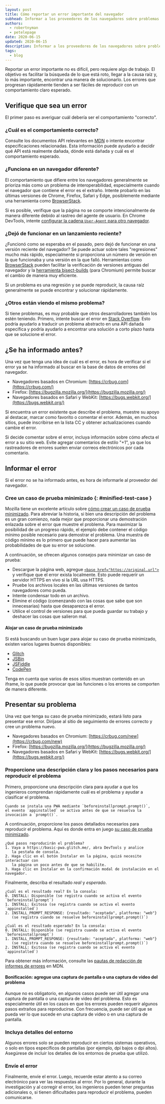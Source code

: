 ```yaml
---
layout: post
title: Cómo reportar un error importante del navegador
subhead: Informar a los proveedores de los navegadores sobre problemas que encuentre en su navegador es una parte integral para mejorar la plataforma web.
authors:
  - robertnyman
  - petelepage
date: 2020-06-15
updated: 2020-06-15
description: Informar a los proveedores de los navegadores sobre problemas que encuentre en su navegador, en un dispositivo o plataforma específicos es una parte integral para mejorar la plataforma web.
tags:
  - blog
---
```


Reportar un error importante no es difícil, pero requiere algo de trabajo. El objetivo es facilitar la búsqueda de lo que está roto, llegar a la causa raíz y, lo más importante, encontrar una manera de solucionarlo. Los errores que progresan rápidamente tienden a ser fáciles de reproducir con un comportamiento claro esperado.

## Verifique que sea un error

El primer paso es averiguar cuál debería ser el comportamiento "correcto".

### ¿Cuál es el comportamiento correcto?

Consulte los documentos API relevantes en [MDN](https://developer.mozilla.org/) o intente encontrar especificaciones relacionadas. Esta información puede ayudarlo a decidir qué API está realmente dañada, dónde está dañada y cuál es el comportamiento esperado.

### ¿Funciona en un navegador diferente?

El comportamiento que difiere entre los navegadores generalmente se prioriza más como un problema de interoperabilidad, especialmente cuando el navegador que contiene el error es el extraño. Intente probarlo en las últimas versiones de Chrome, Firefox, Safari y Edge, posiblemente mediante una herramienta como [BrowserStack](https://www.browserstack.com/).

Si es posible, verifique que la página no se comporte intencionalmente de manera diferente debido al rastreo del agente de usuario. En Chrome DevTools, intente [configurar la cadena `User-Agent` para otro navegador](https://developer.chrome.com/docs/devtools/device-mode/override-user-agent/).

### ¿Dejó de funcionar en un lanzamiento reciente?

¿Funcionó como se esperaba en el pasado, pero dejó de funcionar en una versión reciente del navegador? Se puede actuar sobre tales "regresiones" mucho más rápido, especialmente si proporciona un número de versión en la que funcionaba y una versión en la que falló. Herramientas como [BrowserStack](https://www.browserstack.com/) pueden facilitar la verificación de versiones antiguas del navegador y la [herramienta bisect-builds](https://www.chromium.org/developers/bisect-builds-py) (para Chromium) permite buscar el cambio de manera muy eficiente.

Si un problema es una regresión y se puede reproducir, la causa raíz generalmente se puede encontrar y solucionar rápidamente.

### ¿Otros están viendo el mismo problema?

Si tiene problemas, es muy probable que otros desarrolladores también los estén teniendo. Primero, intente buscar el error en [Stack Overflow](http://stackoverflow.com/). Esto podría ayudarlo a traducir un problema abstracto en una API dañada específica y podría ayudarlo a encontrar una solución a corto plazo hasta que se solucione el error.

## ¿Se ha informado antes?

Una vez que tenga una idea de cuál es el error, es hora de verificar si el error ya se ha informado al buscar en la base de datos de errores del navegador.

- Navegadores basados en Chromium: [https://crbug.com](https://crbug.com/)
- Firefox: [https://bugzilla.mozilla.org/](https://bugzilla.mozilla.org/)
- Navegadores basados en Safari y WebKit: [https://bugs.webkit.org/](https://bugs.webkit.org/)

Si encuentra un error existente que describe el problema, muestre su apoyo al destacar, marcar como favorito o comentar el error. Además, en muchos sitios, puede inscribirse en la lista CC y obtener actualizaciones cuando cambie el error.

Si decide comentar sobre el error, incluya información sobre cómo afecta el error a su sitio web. Evite agregar comentarios de estilo "+1", ya que los rastreadores de errores suelen enviar correos electrónicos por cada comentario.

## Informar el error

Si el error no se ha informado antes, es hora de informarle al proveedor del navegador.

### Cree un caso de prueba minimizado {: #minified-test-case }

Mozilla tiene un excelente artículo sobre [cómo crear un caso de prueba minimizado](https://developer.mozilla.org/docs/Mozilla/QA/Reducing_testcases). Para abreviar la historia, si bien una descripción del problema es un gran comienzo, nada mejor que proporcionar una demostración enlazada sobre el error que muestre el problema. Para maximizar la posibilidad de un progreso rápido, el ejemplo debe contener el código mínimo posible necesario para demostrar el problema. Una muestra de código mínimo es lo primero que puede hacer para aumentar las probabilidades de que su error se solucione.

A continuación, se ofrecen algunos consejos para minimizar un caso de prueba:

- Descargue la página web, agregue [`<base href="https://original.url">`](https://developer.mozilla.org/docs/Web/HTML/Element/base) y verifique que el error exista localmente. Esto puede requerir un servidor HTTPS en vivo si la URL usa HTTPS.
- Pruebe los archivos locales en las últimas versiones de tantos navegadores como pueda.
- Intente condensar todo en un archivo.
- Elimine el código (comenzando con las cosas que sabe que son innecesarias) hasta que desaparezca el error.
- Utilice el control de versiones para que pueda guardar su trabajo y deshacer las cosas que salieron mal.

#### Alojar un caso de prueba minimizado

Si está buscando un buen lugar para alojar su caso de prueba minimizado, existen varios lugares buenos disponibles:

- [Glitch](https://glitch.com)
- [JSBin](https://jsbin.com)
- [JSFiddle](https://jsfiddle.net)
- [CodePen](https://codepen.io)

Tenga en cuenta que varios de esos sitios muestran contenido en un iframe, lo que puede provocar que las funciones o los errores se comporten de manera diferente.

## Presentar su problema

Una vez que tenga su caso de prueba minimizado, estará listo para presentar ese error. Diríjase al sitio de seguimiento de errores correcto y cree un problema nuevo.

- Navegadores basados en Chromium: [https://crbug.com/new](https://crbug.com/new)
- Firefox: [https://bugzilla.mozilla.org/](https://bugzilla.mozilla.org/)
- Navegadores basados en Safari y WebKit: [https://bugs.webkit.org/](https://bugs.webkit.org/)

### Proporcione una descripción clara y los pasos necesarios para reproducir el problema

Primero, proporcione una descripción clara para ayudar a que los ingenieros comprendan rápidamente cuál es el problema y ayudar a clasificar el problema.

```text
Cuando se instala una PWA mediante `beforeinstallprompt.prompt()`,
el evento `appinstalled` se activa antes de que se resuelva la invocación a `prompt()`.
```

A continuación, proporcione los pasos detallados necesarios para reproducir el problema. Aquí es donde entra en juego [su caso de prueba minimizado](#minified-test-case).

```text
¿Qué pasos reproducirán el problema?
1. Vaya a https://basic-pwa.glitch.me/, abra DevTools y analice
   la pestaña de consola.
2. Haga clic en el botón Instalar en la página, quizá necesite interactuar con
   la página un poco antes de que se habilite.
3. Haga clic en Instalar en la confirmación modal de instalación en el navegador.
```

Finalmente, describa el resultado *real* y *esperado*.

```text
¿Cuál es el resultado real? En la consola:
0. INSTALL: Disponible (se registra cuando se activa el evento `beforeinstallprompt`)
1. INSTALL: Exitosa (se registra cuando se activa el evento `appinstalled`)
2. INSTALL_PROMPT_RESPONSE: {resultado: "aceptada", platforma: "web"}
   (se registra cuando se resuelve beforeinstallprompt.prompt()`)

¿Cuál es el resultado esperado? En la consola:
0. INSTALL: Disponible (se registra cuando se activa el evento `beforeinstallprompt`)
1. INSTALL_PROMPT_RESPONSE: {resultado: "aceptada", platforma: "web"}
   (se registra cuando se resuelve beforeinstallprompt.prompt()`)
2. INSTALL: Exitosa (se registra cuando se activa el evento `appinstalled`)
```

Para obtener más información, consulte las [pautas de redacción de informes de errores](https://developer.mozilla.org/docs/Mozilla/QA/Bug_writing_guidelines) en MDN.

#### Bonificación: agregue una captura de pantalla o una captura de video del problema

Aunque no es obligatorio, en algunos casos puede ser útil agregar una captura de pantalla o una captura de video del problema. Esto es especialmente útil en los casos en que los errores pueden requerir algunos pasos extraños para reproducirse. Con frecuencia, puede ser útil que se pueda ver lo que sucede en una captura de video o en una captura de pantalla.

### Incluya detalles del entorno

Algunos errores solo se pueden reproducir en ciertos sistemas operativos, o solo en tipos específicos de pantallas (por ejemplo, dpi bajos o dpi altos). Asegúrese de incluir los detalles de los entornos de prueba que utilizó.

### Envíe el error

Finalmente, envíe el error. Luego, recuerde estar atento a su correo electrónico para ver las respuestas al error. Por lo general, durante la investigación y al corregir el error, los ingenieros pueden tener preguntas adicionales o, si tienen dificultades para reproducir el problema, pueden comunicarse.
